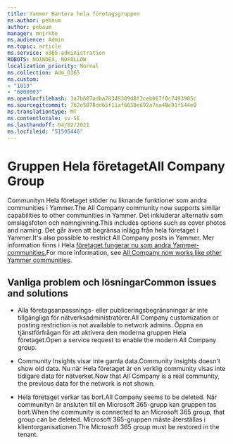 ```yaml
---
title: Yammer Hantera hela företagsgruppen
ms.author: pebaum
author: pebaum
manager: mnirkhe
ms.audience: Admin
ms.topic: article
ms.service: o365-administration
ROBOTS: NOINDEX, NOFOLLOW
localization_priority: Normal
ms.collection: Adm_O365
ms.custom:
- "1019"
- "6000003"
ms.openlocfilehash: 3a7b607adba78349309d8f2ceb067f0c7493905c
ms.sourcegitcommit: 7b2e5078dd65f11af6650e692a7ea48e91f544e0
ms.translationtype: MT
ms.contentlocale: sv-SE
ms.lasthandoff: 04/02/2021
ms.locfileid: "51505446"
---
```

# <a name="all-company-group"></a><span data-ttu-id="c1e8b-102">Gruppen Hela företaget</span><span class="sxs-lookup"><span data-stu-id="c1e8b-102">All Company Group</span></span>

<span data-ttu-id="c1e8b-103">Communityn Hela företaget stöder nu liknande funktioner som andra communities i Yammer.</span><span class="sxs-lookup"><span data-stu-id="c1e8b-103">The All Company community now supports similar capabilities to other communities in Yammer.</span></span> <span data-ttu-id="c1e8b-104">Det inkluderar alternativ som omslagsfoton och namngivning.</span><span class="sxs-lookup"><span data-stu-id="c1e8b-104">This includes options such as cover photos and naming.</span></span> <span data-ttu-id="c1e8b-105">Det går även att begränsa inlägg från hela företaget i Yammer.</span><span class="sxs-lookup"><span data-stu-id="c1e8b-105">It's also possible to restrict All Company posts in Yammer.</span></span> <span data-ttu-id="c1e8b-106">Mer information finns i Hela [företaget fungerar nu som andra Yammer-communities.](https://docs.microsoft.com/yammer/manage-yammer-groups/yammer-all-company-yammer-community)</span><span class="sxs-lookup"><span data-stu-id="c1e8b-106">For more information, see [All Company now works like other Yammer communities](https://docs.microsoft.com/yammer/manage-yammer-groups/yammer-all-company-yammer-community).</span></span>

## <a name="common-issues-and-solutions"></a><span data-ttu-id="c1e8b-107">Vanliga problem och lösningar</span><span class="sxs-lookup"><span data-stu-id="c1e8b-107">Common issues and solutions</span></span>

- <span data-ttu-id="c1e8b-108">Alla företagsanpassnings- eller publiceringsbegränsningar är inte tillgängliga för nätverksadministratörer.</span><span class="sxs-lookup"><span data-stu-id="c1e8b-108">All Company customization or posting restriction is not available to network admins.</span></span> <span data-ttu-id="c1e8b-109">Öppna en tjänstförfrågan för att aktivera den moderna gruppen Hela företaget.</span><span class="sxs-lookup"><span data-stu-id="c1e8b-109">Open a service request to enable the modern All Company group.</span></span>

- <span data-ttu-id="c1e8b-110">Community Insights visar inte gamla data.</span><span class="sxs-lookup"><span data-stu-id="c1e8b-110">Community Insights doesn't show old data.</span></span> <span data-ttu-id="c1e8b-111">Nu när Hela företaget är en verklig community visas inte tidigare data för nätverket.</span><span class="sxs-lookup"><span data-stu-id="c1e8b-111">Now that All Company is a real community, the previous data for the network is not shown.</span></span>

- <span data-ttu-id="c1e8b-112">Hela företaget verkar tas bort.</span><span class="sxs-lookup"><span data-stu-id="c1e8b-112">All Company seems to be deleted.</span></span> <span data-ttu-id="c1e8b-113">När communityn är ansluten till en Microsoft 365-grupp kan gruppen tas bort.</span><span class="sxs-lookup"><span data-stu-id="c1e8b-113">When the community is connected to an Microsoft 365 group, that group can be deleted.</span></span> <span data-ttu-id="c1e8b-114">Microsoft 365-gruppen måste återställas i klientorganisationen.</span><span class="sxs-lookup"><span data-stu-id="c1e8b-114">The Microsoft 365 group must be restored in the tenant.</span></span>

